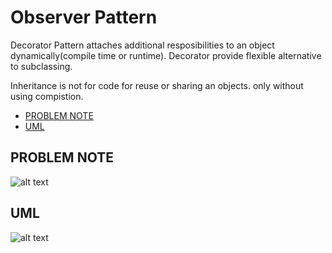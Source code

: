 # Observer Pattern

Decorator Pattern attaches additional resposibilities to an object dynamically(compile time or runtime). Decorator provide flexible alternative to subclassing.


Inheritance is not for code for reuse or sharing an objects. only without using compistion.

* [PROBLEM NOTE](#problem-note-diagram)
* [UML](#uml-diagram)

## PROBLEM NOTE
![alt text](https://github.com/aln1tech/design-pattern/blob/master/decorator-pattern/src/main/resources/uml/decorator-pattern-problem-note.png "Rough Diagram")

## UML
![alt text](https://github.com/aln1tech/design-pattern/blob/master/decorator-pattern/src/main/resources/uml/decorator-pattern.png "UML Diagram")